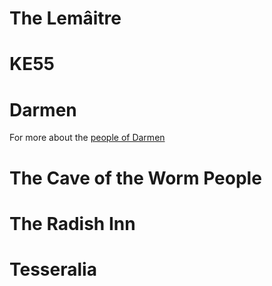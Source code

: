 <!-- TITLE: Locations -->
<!-- SUBTITLE: The locations in this fantastical world. -->

# The Lemâitre
# KE55
# Darmen
For more about the [people of Darmen](/people#darmen)
# The Cave of the Worm People
# The Radish Inn
# Tesseralia